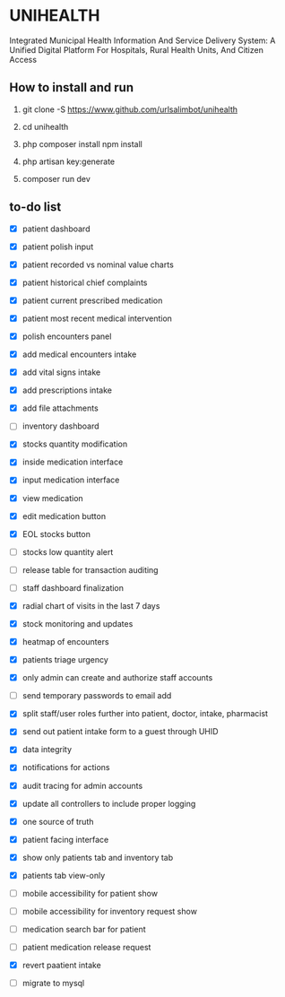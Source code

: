# UNIHEALTH

Integrated Municipal Health Information And Service Delivery System:
A Unified Digital Platform For
Hospitals,
Rural Health Units, And
Citizen Access

## How to install and run

1. git clone -S https://www.github.com/urlsalimbot/unihealth

2. cd unihealth

3. php composer install
   npm install

4. php artisan key:generate

5. composer run dev

## to-do list

- [x] patient dashboard

- [x] patient polish input

- [x] patient recorded vs nominal value charts
- [x] patient historical chief complaints
- [x] patient current prescribed medication
- [x] patient most recent medical intervention

- [x] polish encounters panel
- [x] add medical encounters intake
- [x] add vital signs intake <!--test-->
- [x] add prescriptions intake <!--test-->

- [x] add file attachments

- [ ] inventory dashboard
- [x] stocks quantity modification
- [x] inside medication interface
- [x] input medication interface
- [x] view medication
- [x] edit medication button <!--implement-->
- [x] EOL stocks button <!--implement-->
- [ ] stocks low quantity alert <!--IMPROVE-->
- [ ] release table for transaction auditing <!--implement-->

- [ ] staff dashboard finalization <!--polish-->
- [x] radial chart of visits in the last 7 days
- [x] stock monitoring and updates
- [x] heatmap of encounters
- [x] patients triage urgency

- [x] only admin can create and authorize staff accounts
- [ ] send temporary passwords to email add <!--implement-->

- [x] split staff/user roles further into patient, doctor, intake, pharmacist
- [x] send out patient intake form to a guest through UHID

- [x] data integrity <!--complete below-->
- [x] notifications for actions
- [x] audit tracing for admin accounts
- [x] update all controllers to include proper logging <!--test-->

- [x] one source of truth
- [x] patient facing interface
- [x] show only patients tab and inventory tab
- [x] patients tab view-only

- [ ] mobile accessibility for patient show
- [ ] mobile accessibility for inventory request show

- [ ] medication search bar for patient
- [ ] patient medication release request
- [x] revert paatient intake

- [ ] migrate to mysql
